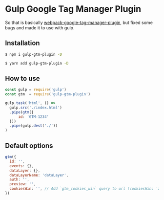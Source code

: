 # Gulp Google Tag Manager Plugin

So that is basically [webpack-google-tag-manager-plugin](https://github.com/timjorjev/webpack-google-tag-manager-plugin),
but fixed some bugs and made it to use with gulp.

## Installation

```bash
$ npm i gulp-gtm-plugin -D
```

```bash
$ yarn add gulp-gtm-plugin -D
```

## How to use

```js
const gulp = require('gulp')
const gtm  = require('gulp-gtm-plugin')

gulp.task('html', () =>
  gulp.src('./index.html')
  .pipe(gtm({
      id: 'GTM-1234'
  }))
  .pipe(gulp.dest('./'))
)
```

## Default options

```js
gtm({
  id: '',
  events: {},
  dataLayer: {},
  dataLayerName: 'dataLayer',
  auth: '',
  preview: '',
  cookiesWin: '', // Add `gtm_cookies_win` query to url (cookiesWin: 'x' => gtm_cookies_win=x)
})
```
